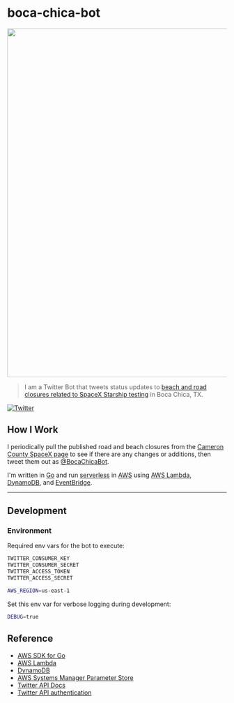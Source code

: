 # boca-chica-bot

<p align="center">
<img width="800" src="assets/boca-chica-bot.jpg">
</p>

>I am a Twitter Bot that tweets status updates to [beach and road closures related to SpaceX
Starship testing][cameron-county-spacex] in Boca Chica, TX.

[![Twitter](https://img.shields.io/twitter/follow/BocaChicaBot?style=social)][@bocachicabot]

## How I Work

I periodically pull the published road and beach closures from the [Cameron County SpaceX
page][cameron-county-spacex] to see if there are any changes or additions, then tweet them out as
[@BocaChicaBot].

I'm written in [Go] and run [serverless] in [AWS] using [AWS Lambda], [DynamoDB], and [EventBridge].

---

## Development

### Environment

Required env vars for the bot to execute:

```sh
TWITTER_CONSUMER_KEY
TWITTER_CONSUMER_SECRET
TWITTER_ACCESS_TOKEN
TWITTER_ACCESS_SECRET

AWS_REGION=us-east-1
```

Set this env var for verbose logging during development:

```sh
DEBUG=true
```

## Reference

* [AWS SDK for Go][aws-sdk-go]
* [AWS Lambda]
* [DynamoDB]
* [AWS Systems Manager Parameter Store][aws-param-store]
* [Twitter API Docs]
* [Twitter API authentication][twitter-api-auth]

[aws]:https://aws.amazon.com/
[aws lambda]:https://aws.amazon.com/lambda/
[aws-param-store]:https://docs.aws.amazon.com/systems-manager/latest/userguide/systems-manager-parameter-store.html
[aws-sdk-go]:https://docs.aws.amazon.com/sdk-for-go/
[cameron-county-spacex]:https://www.cameroncounty.us/spacex/
[dynamodb]:https://aws.amazon.com/dynamodb/
[EventBridge]:https://aws.amazon.com/eventbridge/
[go]:https://golang.org/
[serverless]:https://aws.amazon.com/serverless/
[twitter api docs]:https://developer.twitter.com/en/docs/twitter-api
[twitter-api-auth]:https://developer.twitter.com/en/docs/authentication/overview
[@BocaChicaBot]:https://twitter.com/bocachicabot
